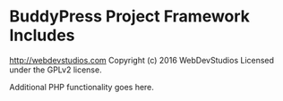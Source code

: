 # BuddyPress Project Framework Includes #
http://webdevstudios.com
Copyright (c) 2016 WebDevStudios
Licensed under the GPLv2 license.

Additional PHP functionality goes here.